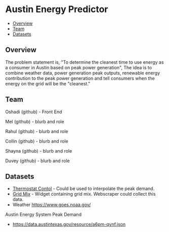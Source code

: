 # Austin Energy Predictor

* [Overview](#overview)
* [Team](#team)
* [Datasets](#datasets)

## Overview
The problem statement is, "To determine the cleanest time to use energy as a consumer in Austin based on peak power generation", The idea is to combine weather data, power generation peak outputs, renewable energy contribution to the peak power generation and tell consumers when the energy on the grid will be the "cleanest."

## Team

Oshadi (github) - Front End

Mel (github) - blurb and role

Rahul (github) - blurb and role

Collin (github) - blurb and role

Shayna (github) - blurb and role

Duvey (github) - blurb and role

## Datasets
* [Thermostat Contol](https://data.austintexas.gov/Utilities-and-City-Services/Power-Partner-Thermostat-Program/7jgb-hbdr) - Could be used to interpolate the peak demand.
* [Grid Mix](https://austinenergy.com/ae/about/environment/renewable-power-generation) - Widget containing grid mix. Webscraper could collect this data.
* Weather https://www.goes.noaa.gov/

Austin Energy System Peak Demand
* https://data.austintexas.gov/resource/a6pm-qynf.json
